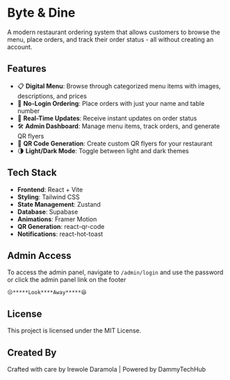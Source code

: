 # Byte & Dine

A modern restaurant ordering system that allows customers to browse the menu, place orders, and track their order status - all without creating an account.

## Features

- 📋 **Digital Menu**: Browse through categorized menu items with images, descriptions, and prices  
- 🧾 **No-Login Ordering**: Place orders with just your name and table number  
- 🔄 **Real-Time Updates**: Receive instant updates on order status  
- 🛠️ **Admin Dashboard**: Manage menu items, track orders, and generate QR flyers  
- 📱 **QR Code Generation**: Create custom QR flyers for your restaurant  
- 🌗 **Light/Dark Mode**: Toggle between light and dark themes  

## Tech Stack

- **Frontend**: React + Vite
- **Styling**: Tailwind CSS
- **State Management**: Zustand
- **Database**: Supabase
- **Animations**: Framer Motion
- **QR Generation**: react-qr-code
- **Notifications**: react-hot-toast

## Admin Access

To access the admin panel, navigate to `/admin/login` and use the password or click the admin panel link on the footer

```
😒*****Look****Away*****😆 
```

## License

This project is licensed under the MIT License.

## Created By

Crafted with care by Irewole Daramola | Powered by DammyTechHub
